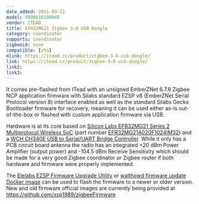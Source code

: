 ```yaml
---
date_added: 2021-03-22
model: 9888010100045
vendor: ITEAD
title: EFR32MG21 Zigbee 3.0 USB Dongle
category: coordinator
supports: coordinator
zigbeeid: none
compatible: [zha]
mlink: https://itead.cc/product/zigbee-3-0-usb-dongle/
link: https://itead.cc/product/zigbee-3-0-usb-dongle/
link2: 
link3: 
---
```

It comes pre-flashed from ITead with an unsigned EmberZNet 6.7.8 Zigbee NCP application firmware with Silabs standard EZSP v8 (EmberZNet Serial Protocol version 8) interface enabled as well as the standard Silabs Gecko Bootloader firmware for recovery, meaning it can be used either as-is out-of-the-box or flashed with custom application firmware via USB.

Hardware is at its core based on [Silicon Labs EFR32MG21 Series 2 Multiprotocol Wireless SoC](https://www.silabs.com/wireless/zigbee/efr32mg21-series-2-socs) (part number [EFR32MG21A020F1024IM32](https://www.silabs.com/wireless/zigbee/efr32mg21-series-2-socs/device.efr32mg21a020f1024im32)) and a [WCH CH340E USB to Serial/UART Bridge Controller](http://www.wch-ic.com/products/CH340.html). While it only has a PCB circuit board antenna the radio has an integrated +20 dBm Power Amplifier (output power) and -104.5 dBm Receive Sensitivity which should be made for a very good Zigbee coordinator or Zigbee router if both hardware and firmware were properly implemented.

The [Elelabs EZSP Firmware Upgrade Utility](https://github.com/Elelabs/elelabs-zigbee-ezsp-utility/) or [walthowd firmware update Docker image](https://github.com/walthowd/husbzb-firmware) can be used to flash the firmware to a newer or older version. New and old firmware official images are currently being provided at https://github.com/xsp1989/zigbeeFirmware
